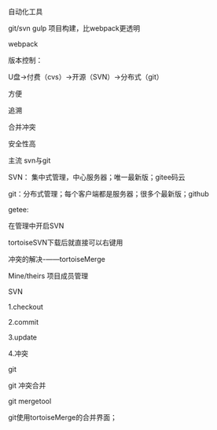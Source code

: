 自动化工具

git/svn
gulp 项目构建，比webpack更透明

webpack

版本控制：

U盘->付费（cvs）->开源（SVN）->分布式（git）

方便

追溯

合并冲突

安全性高



主流 svn与git

SVN： 集中式管理，中心服务器；唯一最新版；gitee码云

git：分布式管理；每个客户端都是服务器；很多个最新版；github



getee:

在管理中开启SVN

tortoiseSVN下载后就直接可以右键用



冲突的解决-——tortoiseMerge

Mine/theirs  项目成员管理

SVN

1.checkout

2.commit

3.update

4.冲突

git

git 冲突合并

git mergetool

git使用tortoiseMerge的合并界面；